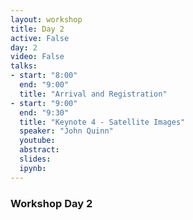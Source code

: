 ```yaml
---
layout: workshop
title: Day 2
active: False
day: 2
video: False
talks:
- start: "8:00"
  end: "9:00"
  title: "Arrival and Registration"
- start: "9:00"
  end: "9:30"
  title: "Keynote 4 - Satellite Images"
  speaker: "John Quinn"
  youtube:
  abstract:
  slides: 
  ipynb:
---
```


<h3> <b>Workshop Day 2</b></h3>
